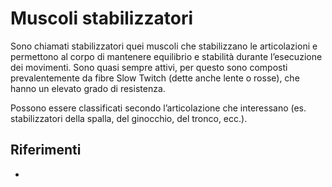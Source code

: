 # Muscoli stabilizzatori

Sono chiamati stabilizzatori quei muscoli che stabilizzano le articolazioni e permettono al corpo di mantenere
equilibrio e stabilità durante l’esecuzione dei movimenti. Sono quasi sempre attivi, per questo sono composti
prevalentemente da fibre Slow Twitch (dette anche lente o rosse), che hanno un elevato grado di resistenza.

Possono essere classificati secondo l’articolazione che interessano (es. stabilizzatori della spalla, del ginocchio, del
tronco, ecc.).

## Riferimenti
- [](http://www.trainingpedia.it/glossario/m/muscoli-stabilizzatori)